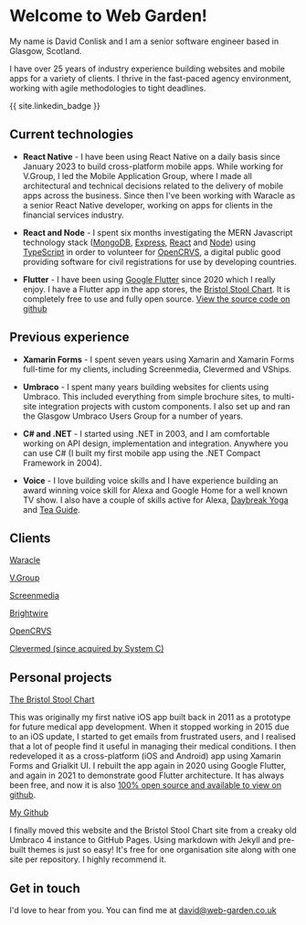 # Welcome to Web Garden!

My name is David Conlisk and I am a senior software engineer based in Glasgow, Scotland.

I have over 25 years of industry experience building websites and mobile apps for a variety of clients. I thrive in the
fast-paced agency environment, working with agile methodologies to tight deadlines.

{{ site.linkedin_badge }}

## Current technologies

- **React Native** - I have been using React Native on a daily basis since January 2023 to build cross-platform mobile apps.
  While working for V.Group, I led the Mobile Application Group, where I made all architectural and technical decisions related
  to the delivery of mobile apps across the business. Since then I've been working with Waracle as a senior React Native developer,
  working on apps for clients in the financial services industry.

- **React and Node** - I spent six months investigating the MERN Javascript technology stack
  (<a href="https://www.mongodb.com/home" target="_blank">MongoDB</a>,
  <a href="https://expressjs.com/" target="_blank">Express</a>,
  <a href="https://reactjs.org/" target="_blank">React</a> and
  <a href="https://nodejs.org/en/" target="_blank">Node</a>) using
  <a href="https://www.typescriptlang.org/" target="_blank">TypeScript</a> in order to
  volunteer for <a href="https://opencrvs.org" target="_blank">OpenCRVS</a>,
  a digital public good providing software for civil registrations for use by developing countries.

- **Flutter** - I have been using <a href="https://flutter.dev/" target="_blank">Google Flutter</a> since 2020 which I
  really enjoy. I have a Flutter app in the app stores, the
  <a href="https://bristolstoolchart.net" target="_blank">Bristol Stool Chart</a>.
  It is completely free to use and fully open source.
  <a href="https://github.com/dconlisk/bristol-stool-chart-flutter-app" target="_blank">View the source code on github</a>

## Previous experience

- **Xamarin Forms** - I spent seven years using Xamarin and Xamarin Forms full-time for my clients, including Screenmedia,
  Clevermed and VShips.

- **Umbraco** - I spent many years building websites for clients using Umbraco. This included everything from simple
  brochure sites, to multi-site integration projects with custom components. I also set up and ran the Glasgow Umbraco
  Users Group for a number of years.

- **C# and .NET** - I started using .NET in 2003, and I am comfortable working on API design, implementation and
  integration. Anywhere you can use C# (I built my first mobile app using the .NET Compact Framework in 2004).

- **Voice** - I love building voice skills and I have experience building an award winning voice skill for Alexa and
  Google Home for a well known TV show. I also have a couple of skills active for Alexa,
  <a href="https://www.amazon.co.uk/Web-Garden-Limited-Daybreak-Yoga/dp/B079542ZNV/ref=sr_1_1?dchild=1&keywords=web+garden+limited&qid=1593259714&s=digital-skills&sr=1-1" target="_blank">Daybreak Yoga</a>
  and <a href="https://www.amazon.co.uk/Web-Garden-Limited-Tea-Guide/dp/B076JGKSLJ/ref=sr_1_2?dchild=1&keywords=web+garden+limited&qid=1593259776&s=digital-skills&sr=1-2" target="_blank">Tea Guide</a>.

## Clients

<a href="https://waracle.com/about-us/" target="_blank">Waracle</a>

<a href="https://vgrouplimited.com/" target="_blank">V.Group</a>

<a href="https://www.screenmedia.co.uk/" target="_blank">Screenmedia</a>

<a href="https://www.brightwire.net/" target="_blank">Brightwire</a>

<a href="https://opencrvs.org" target="_blank">OpenCRVS</a>

<a href="https://www.systemc.com/" target="_blank">Clevermed (since acquired by System C)</a>

## Personal projects

<a href="https://bristolstoolchart.net" target="_blank">The Bristol Stool Chart</a>

This was originally my first native iOS app built back in 2011 as a prototype for future medical app development.
When it stopped working in 2015 due to an iOS update, I started to get emails from frustrated users, and I realised
that a lot of people find it useful in managing their medical conditions. I then redeveloped it as a cross-platform
(iOS and Android) app using Xamarin Forms and Grialkit UI. I rebuilt the app again in 2020 using Google Flutter, and
again in 2021 to demonstrate good Flutter architecture. It has always been free, and now it is also
<a href="https://github.com/dconlisk/bristol-stool-chart-flutter-app" target="_blank">100% open source and available
to view on github</a>.

<a href="https://github.com/dconlisk" target="_blank">My Github</a>

I finally moved this website and the Bristol Stool Chart site from a creaky old Umbraco 4 instance to GitHub Pages.
Using markdown with Jekyll and pre-built themes is just so easy! It's free for one organisation site along with one site
per repository. I highly recommend it.

## Get in touch

I'd love to hear from you. You can find me at [david@web-garden.co.uk](mailto:david@web-garden.co.uk)
